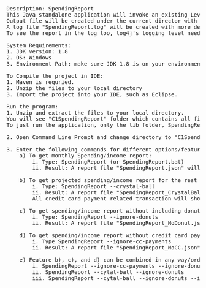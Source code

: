 <pre>
Description: SpendingReport
This Java standalone application will invoke an existing Level Money web serivce to generate monthly spending report. 
Output file will be created under the current director with name like "SpendingReport" + any options + ".json".
A log file "SpendingReport.log" will be created with more debuging info. 
To see the report in the log too, log4j's logging level need to be changed to 'tracce'. 

System Requirements:
1. JDK version: 1.8
2. OS: Windows
3. Environment Path: make sure JDK 1.8 is on your environment Path.

To Compile the project in IDE:
1. Maven is requried.
2. Unzip the files to your local directory
3. Import the project into your IDE, such as Eclipse.

Run the program: 
1. Unzip and extract the files to your local directory. 
You will see "C1SpendingReport" folder which contains all files/resources. 
To just run the application, only the lib folder, SpendingReport.jar, and SpendingReport.bat are required.

2. Open Command Line Prompt and change directory to "C1SpendingReport" directory where the files were extracted to.

3. Enter the following commands for different options/features:
	a) To get monthly Spending/income report: 
		i. Type: SpendingReport (or SpendingReport.bat)
		ii. Result: A report file "SpendingReport.json" will be created under the current directory.
		
	b) To get projected spending/income report for the rest of the month plus the report for all previous months
		i. Type: SpendingReport --crystal-ball
		ii. Result: A report file "SpendingReport_CrystalBall.json" will be created under the current directory. 
		All credit card payment related transaction will show at the bottom of the file.
		
	c) To get spending/income report without including donuts related spendings:
		i. Type: SpendingReport --ignore-donuts
		ii. Result: A report file "SpendingReport_NoDonut.json" will be created under the current directory.
		
	d) To get spending/income report without credit card payments
		i. Type SpendingReport --ignore-cc-payments
		ii. Result: A report file "SpendingReport_NoCC.json" will be created under the current directory.
	
	e) Feature b), c), and d) can be combined in any way/order. For example: 
		i. SpendingReport --ignore-cc-payments --ignore-donuts
		ii. SpendingReport --cytal-ball --ignore-donuts
		iii. SpendingReport --cytal-ball --ignore-donuts --ignore-cc-payments
		
</pre>
